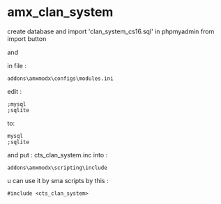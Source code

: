 # amx_clan_system

create database and import 'clan_system_cs16.sql' in phpmyadmin from import button 

and

in file :
```
addons\amxmodx\configs\modules.ini
```
edit :
```
;mysql
;sqlite
```

to:

```
mysql
;sqlite
```

and put : cts_clan_system.inc into :
```
addons\amxmodx\scripting\include
```

u can use it by sma scripts by this :
```pawn
#include <cts_clan_system>
```
